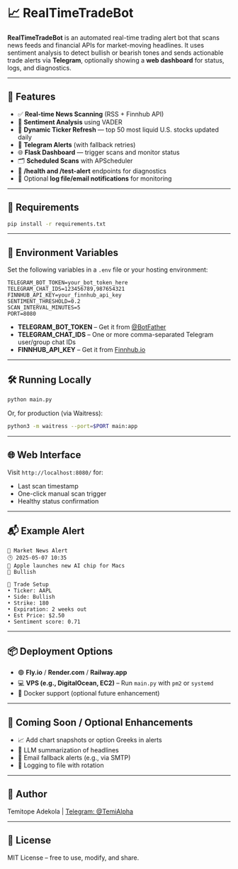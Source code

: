 # 📈 RealTimeTradeBot

**RealTimeTradeBot** is an automated real-time trading alert bot that scans news feeds and financial APIs for market-moving headlines. It uses sentiment analysis to detect bullish or bearish tones and sends actionable trade alerts via **Telegram**, optionally showing a **web dashboard** for status, logs, and diagnostics.

---

## 🚀 Features

- ✅ **Real-time News Scanning** (RSS + Finnhub API)
- 🧠 **Sentiment Analysis** using VADER
- 🔁 **Dynamic Ticker Refresh** — top 50 most liquid U.S. stocks updated daily
- 💬 **Telegram Alerts** (with fallback retries)
- 🌐 **Flask Dashboard** — trigger scans and monitor status
- 🗂️ **Scheduled Scans** with APScheduler
- 🧪 **/health and /test-alert** endpoints for diagnostics
- 📝 Optional **log file/email notifications** for monitoring

---

## 🧩 Requirements

```bash
pip install -r requirements.txt
```

---

## 📄 Environment Variables

Set the following variables in a `.env` file or your hosting environment:

```env
TELEGRAM_BOT_TOKEN=your_bot_token_here
TELEGRAM_CHAT_IDS=123456789,987654321
FINNHUB_API_KEY=your_finnhub_api_key
SENTIMENT_THRESHOLD=0.2
SCAN_INTERVAL_MINUTES=5
PORT=8080
```

- **TELEGRAM_BOT_TOKEN** – Get it from [@BotFather](https://t.me/BotFather)
- **TELEGRAM_CHAT_IDS** – One or more comma-separated Telegram user/group chat IDs
- **FINNHUB_API_KEY** – Get it from [Finnhub.io](https://finnhub.io)

---

## 🛠️ Running Locally

```bash
python main.py
```

Or, for production (via Waitress):

```bash
python3 -m waitress --port=$PORT main:app
```

---

## 🌐 Web Interface

Visit `http://localhost:8080/` for:

- Last scan timestamp
- One-click manual scan trigger
- Healthy status confirmation

---

## 📬 Example Alert

```
🚨 Market News Alert
🕒 2025-05-07 10:35
📰 Apple launches new AI chip for Macs
🔄 Bullish

🎯 Trade Setup
• Ticker: AAPL
• Side: Bullish
• Strike: 180
• Expiration: 2 weeks out
• Est Price: $2.50
• Sentiment score: 0.71
```

---

## 📦 Deployment Options

- 🟢 **Fly.io** / **Render.com** / **Railway.app**
- 💻 **VPS (e.g., DigitalOcean, EC2)** – Run `main.py` with `pm2` or `systemd`
- 🐳 Docker support (optional future enhancement)

---

## 🔧 Coming Soon / Optional Enhancements

- 📈 Add chart snapshots or option Greeks in alerts
- 🧠 LLM summarization of headlines
- 📧 Email fallback alerts (e.g., via SMTP)
- 📁 Logging to file with rotation

---

## 🧠 Author

Temitope Adekola | [Telegram: @TemiAlpha](https://t.me/TemiAlpha)

---

## 📜 License

MIT License – free to use, modify, and share.
